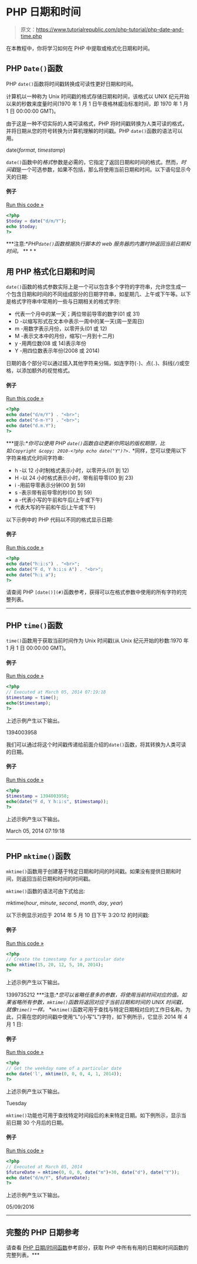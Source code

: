 # PHP 日期和时间

> 原文：<https://www.tutorialrepublic.com/php-tutorial/php-date-and-time.php>

在本教程中，你将学习如何在 PHP 中提取或格式化日期和时间。

## PHP `Date()`函数

PHP `date()`函数将时间戳转换成可读性更好日期和时间。

计算机以一种称为 Unix 时间戳的格式存储日期和时间，该格式以 UNIX 纪元开始以来的秒数来度量时间(1970 年 1 月 1 日午夜格林威治标准时间，即 1970 年 1 月 1 日 00:00:00 GMT)。

由于这是一种不切实际的人类可读格式，PHP 将时间戳转换为人类可读的格式，并将日期从您的符号转换为计算机理解的时间戳。PHP `date()`函数的语法可以用。

date(*format*, *timestamp*)

`date()`函数中的*格式*参数是必需的，它指定了返回日期和时间的格式。然而，*时间戳*是一个可选参数，如果不包括，那么将使用当前日期和时间。以下语句显示今天的日期:

#### 例子

[Run this code »](../codelab.php?topic=php&file=get-current-date "Run this code to view the output")

```php
<?php
$today = date("d/m/Y");
echo $today;
?>
```

 ***注意:**PHP`date()`函数根据执行脚本的 web 服务器的内置时钟返回当前日期和时间。*  ** * *

## 用 PHP 格式化日期和时间

`date()`函数的格式参数实际上是一个可以包含多个字符的字符串，允许您生成一个包含日期和时间的不同组成部分的日期字符串，如星期几、上午或下午等。以下是格式字符串中常用的一些与日期相关的格式字符:

*   代表一个月中的某一天；两位带前导零的数字(01 或 31)
*   D -以缩写形式在文本中表示一周中的某一天(周一至周日)
*   m -用数字表示月份，以零开头(01 或 12)
*   M -表示文本中的月份，缩写(一月到十二月)
*   y -用两位数(08 或 14)表示年份
*   Y -用四位数表示年份(2008 或 2014)

日期的各个部分可以通过插入其他字符来分隔，如连字符(`-`)、点(`.`)、斜线(`/`)或空格，以添加额外的视觉格式。

#### 例子

[Run this code »](../codelab.php?topic=php&file=formatting-date-string "Run this code to view the output")

```php
<?php
echo date("d/m/Y") . "<br>";
echo date("d-m-Y") . "<br>";
echo date("d.m.Y");
?>
```

 ***提示:**你可以使用 PHP `date()`函数自动更新你网站的版权期限，比如:`Copyright &copy; 2010-<?php echo date("Y")?>.`*  *同样，您可以使用以下字符来格式化时间字符串:

*   h -以 12 小时制格式表示小时，以零开头(01 到 12)
*   H -以 24 小时格式表示小时，带有前导零(00 到 23)
*   i -用前导零表示分钟(00 到 59)
*   s -表示带有前导零的秒(00 到 59)
*   a -代表小写的午前和午后(上午或下午)
*   代表大写的午前和午后(上午或下午)

以下示例中的 PHP 代码以不同的格式显示日期:

#### 例子

[Run this code »](../codelab.php?topic=php&file=formatting-time-string "Run this code to view the output")

```php
<?php
echo date("h:i:s") . "<br>";
echo date("F d, Y h:i:s A") . "<br>";
echo date("h:i a");
?>
```

请查阅 PHP `[date()](#)`函数参考，获得可以在格式参数中使用的所有字符的完整列表。

* * *

## PHP `time()`函数

`time()`函数用于获取当前时间作为 Unix 时间戳(从 Unix 纪元开始的秒数:1970 年 1 月 1 日 00:00:00 GMT)。

#### 例子

[Run this code »](../codelab.php?topic=php&file=get-current-time-as-timestamp "Run this code to view the output")

```php
<?php
// Executed at March 05, 2014 07:19:18
$timestamp = time();
echo($timestamp);
?>
```

上述示例产生以下输出。

1394003958

我们可以通过将这个时间戳传递给前面介绍的`date()`函数，将其转换为人类可读的日期。

#### 例子

[Run this code »](../codelab.php?topic=php&file=convert-timestamp-to-readable-date-and-time "Run this code to view the output")

```php
<?php
$timestamp = 1394003958;
echo(date("F d, Y h:i:s", $timestamp));
?>
```

上述示例产生以下输出。

March 05, 2014 07:19:18

* * *

## PHP `mktime()`函数

`mktime()`函数用于创建基于特定日期和时间的时间戳。如果没有提供日期和时间，则返回当前日期和时间的时间戳。

`mktime()`函数的语法可由下式给出:

mktime(*hour*, *minute*, *second*, *month*, *day*, *year*)

以下示例显示对应于 2014 年 5 月 10 日下午 3:20:12 的时间戳:

#### 例子

[Run this code »](../codelab.php?topic=php&file=create-timestamp-from-specific-date-and-time "Run this code to view the output")

```php
<?php
// Create the timestamp for a particular date
echo mktime(15, 20, 12, 5, 10, 2014);
?>
```

上述示例产生以下输出。

1399735212 ***注意:**您可以省略任意多的参数，将使用当前时间对应的值。如果省略所有参数，`mktime()`函数将返回对应于当前日期和时间的 UNIX 时间戳，就像`time()`一样。*  *`mktime()`函数可用于查找与特定日期相对应的工作日名称。为此，只需在您的时间戳中使用“L”(小写“L”)字符，如下例所示，它显示 2014 年 4 月 1 日:

#### 例子

[Run this code »](../codelab.php?topic=php&file=get-weekday-name-from-timestamp "Run this code to view the output")

```php
<?php
// Get the weekday name of a particular date
echo date('l', mktime(0, 0, 0, 4, 1, 2014));
?>
```

上述示例产生以下输出。

Tuesday

`mktime()`功能也可用于查找特定时间段后的未来特定日期。如下例所示，显示当前日期 30 个月后的日期。

#### 例子

[Run this code »](../codelab.php?topic=php&file=get-future-date "Run this code to view the output")

```php
<?php
// Executed at March 05, 2014
$futureDate = mktime(0, 0, 0, date("m")+30, date("d"), date("Y"));
echo date("d/m/Y", $futureDate);
?>
```

上述示例产生以下输出。

05/09/2016

* * *

## 完整的 PHP 日期参考

请查看 [PHP 日期/时间函数](../php-reference/php-date-and-time-functions.php)参考部分，获取 PHP 中所有有用的日期和时间函数的完整列表。***